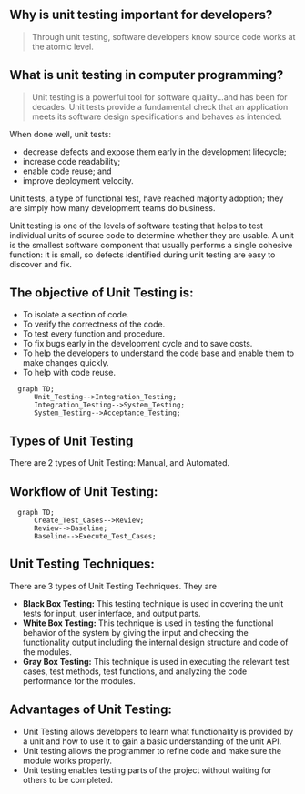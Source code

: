 ## Why is unit testing important for developers?
> Through unit testing, software developers know source code works at the atomic level.

## What is unit testing in computer programming?
> Unit testing is a powerful tool for software quality...and has been for decades. Unit tests provide a fundamental check that an application meets its software design specifications and behaves as intended.

When done well, unit tests:
  * decrease defects and expose them early in the development lifecycle;
  * increase code readability;
  * enable code reuse; and
  * improve deployment velocity.

Unit tests, a type of functional test, have reached majority adoption; they are simply how many development teams do business.

Unit testing is one of the levels of software testing that helps to test individual units of source code to determine whether they are usable.
A unit is the smallest software component that usually performs a single cohesive function: it is small, so defects identified during unit 
testing are easy to discover and fix.

## The objective of Unit Testing is:

   * To isolate a section of code.
   * To verify the correctness of the code.
   * To test every function and procedure.
   * To fix bugs early in the development cycle and to save costs.
   * To help the developers to understand the code base and enable them to make changes quickly.
   * To help with code reuse.

```mermaid
  graph TD;
      Unit_Testing-->Integration_Testing;
      Integration_Testing-->System_Testing;
      System_Testing-->Acceptance_Testing;
```

## Types of Unit Testing
There are 2 types of Unit Testing: Manual, and Automated.

## Workflow of Unit Testing: 
```mermaid
  graph TD;
      Create_Test_Cases-->Review;
      Review-->Baseline;
      Baseline-->Execute_Test_Cases;
```

## Unit Testing Techniques:
 There are 3 types of Unit Testing Techniques. They are

   * **Black Box Testing:** This testing technique is used in covering the unit tests for input,
   user interface, and output parts.
   * **White Box Testing:** This technique is used in testing the functional behavior of the 
   system by giving the input and checking the functionality output including the 
   internal design structure and code of the modules.
   * **Gray Box Testing:** This technique is used in executing the relevant test cases, 
   test methods, test functions, and analyzing the code performance for the modules.
   
## Advantages of Unit Testing:
  * Unit Testing allows developers to learn what functionality is provided by a unit and 
  how to use it to gain a basic understanding of the unit API.
  * Unit testing allows the programmer to refine code and make sure the module works properly.
  * Unit testing enables testing parts of the project without waiting for others to be completed.

